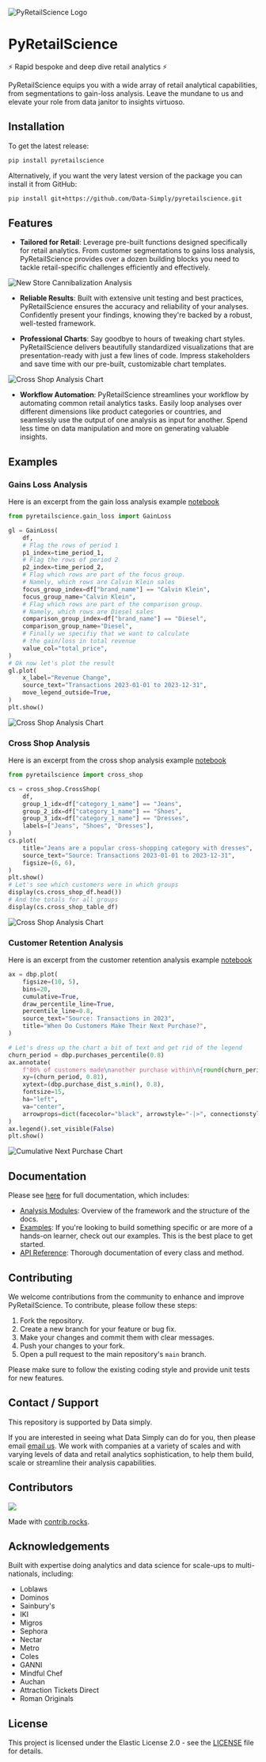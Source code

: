 ![PyRetailScience Logo](https://raw.githubusercontent.com/Data-Simply/pyretailscience/main/readme_assets/logo.png)

# PyRetailScience

⚡ Rapid bespoke and deep dive retail analytics ⚡

PyRetailScience equips you with a wide array of retail analytical capabilities, from segmentations to gain-loss analysis. Leave the mundane to us and elevate your role from data janitor to insights virtuoso.

## Installation

To get the latest release:

```bash
pip install pyretailscience
```

Alternatively, if you want the very latest version of the package you can install it from GitHub:

```bash
pip install git+https://github.com/Data-Simply/pyretailscience.git
```

## Features

- **Tailored for Retail**: Leverage pre-built functions designed specifically for retail analytics. From customer segmentations to gains loss analysis, PyRetailScience provides over a dozen building blocks you need to tackle retail-specific challenges efficiently and effectively.

![New Store Cannibalization Analysis](https://raw.githubusercontent.com/Data-Simply/pyretailscience/main/readme_assets/new_store_cannibalization.png)

- **Reliable Results**: Built with extensive unit testing and best practices, PyRetailScience ensures the accuracy and reliability of your analyses. Confidently present your findings, knowing they're backed by a robust, well-tested framework.

- **Professional Charts**: Say goodbye to hours of tweaking chart styles. PyRetailScience delivers beautifully standardized visualizations that are presentation-ready with just a few lines of code. Impress stakeholders and save time with our pre-built, customizable chart templates.

![Cross Shop Analysis Chart](https://raw.githubusercontent.com/Data-Simply/pyretailscience/main/readme_assets/cross_shop_chart.png)

- **Workflow Automation**: PyRetailScience streamlines your workflow by automating common retail analytics tasks. Easily loop analyses over different dimensions like product categories or countries, and seamlessly use the output of one analysis as input for another. Spend less time on data manipulation and more on generating valuable insights.

## Examples

### Gains Loss Analysis

Here is an excerpt from the gain loss analysis example [notebook](https://pyretailscience.datasimply.co/examples/gain_loss/)

```python
from pyretailscience.gain_loss import GainLoss

gl = GainLoss(
    df,
    # Flag the rows of period 1
    p1_index=time_period_1,
    # Flag the rows of period 2
    p2_index=time_period_2,
    # Flag which rows are part of the focus group.
    # Namely, which rows are Calvin Klein sales
    focus_group_index=df["brand_name"] == "Calvin Klein",
    focus_group_name="Calvin Klein",
    # Flag which rows are part of the comparison group.
    # Namely, which rows are Diesel sales
    comparison_group_index=df["brand_name"] == "Diesel",
    comparison_group_name="Diesel",
    # Finally we specifiy that we want to calculate
    # the gain/loss in total revenue
    value_col="total_price",
)
# Ok now let's plot the result
gl.plot(
    x_label="Revenue Change",
    source_text="Transactions 2023-01-01 to 2023-12-31",
    move_legend_outside=True,
)
plt.show()
```

![Cross Shop Analysis Chart](https://raw.githubusercontent.com/Data-Simply/pyretailscience/main/readme_assets/gain_loss_chart.png)

### Cross Shop Analysis

Here is an excerpt from the cross shop analysis example [notebook](https://pyretailscience.datasimply.co/examples/cross_shop/)

```python
from pyretailscience import cross_shop

cs = cross_shop.CrossShop(
    df,
    group_1_idx=df["category_1_name"] == "Jeans",
    group_2_idx=df["category_1_name"] == "Shoes",
    group_3_idx=df["category_1_name"] == "Dresses",
    labels=["Jeans", "Shoes", "Dresses"],
)
cs.plot(
    title="Jeans are a popular cross-shopping category with dresses",
    source_text="Source: Transactions 2023-01-01 to 2023-12-31",
    figsize=(6, 6),
)
plt.show()
# Let's see which customers were in which groups
display(cs.cross_shop_df.head())
# And the totals for all groups
display(cs.cross_shop_table_df)
```

![Cross Shop Analysis Chart](https://raw.githubusercontent.com/Data-Simply/pyretailscience/main/readme_assets/cross_shop_chart.png)

### Customer Retention Analysis

Here is an excerpt from the customer retention analysis example [notebook](https://pyretailscience.datasimply.co/examples/retention/)

```python
ax = dbp.plot(
    figsize=(10, 5),
    bins=20,
    cumulative=True,
    draw_percentile_line=True,
    percentile_line=0.8,
    source_text="Source: Transactions in 2023",
    title="When Do Customers Make Their Next Purchase?",
)

# Let's dress up the chart a bit of text and get rid of the legend
churn_period = dbp.purchases_percentile(0.8)
ax.annotate(
    f"80% of customers made\nanother purchase within\n{round(churn_period)} days",
    xy=(churn_period, 0.81),
    xytext=(dbp.purchase_dist_s.min(), 0.8),
    fontsize=15,
    ha="left",
    va="center",
    arrowprops=dict(facecolor="black", arrowstyle="-|>", connectionstyle="arc3,rad=-0.25", mutation_scale=25),
)
ax.legend().set_visible(False)
plt.show()
```

![Cumulative Next Purchase Chart](https://raw.githubusercontent.com/Data-Simply/pyretailscience/main/readme_assets/days_until_next_purchase.png)

## Documentation

Please see [here](https://pyretailscience.datasimply.co/) for full documentation, which includes:

- [Analysis Modules](https://pyretailscience.datasimply.co/analysis_modules/): Overview of the framework and the structure of the docs.
- [Examples](https://pyretailscience.datasimply.co/examples/retention/): If you're looking to build something specific or are more of a hands-on learner, check out our examples. This is the best place to get started.
- [API Reference](https://pyretailscience.datasimply.co/api/gain_loss/): Thorough documentation of every class and method.

## Contributing

We welcome contributions from the community to enhance and improve PyRetailScience. To contribute, please follow these steps:

1. Fork the repository.
2. Create a new branch for your feature or bug fix.
3. Make your changes and commit them with clear messages.
4. Push your changes to your fork.
5. Open a pull request to the main repository's `main` branch.

Please make sure to follow the existing coding style and provide unit tests for new features.

## Contact / Support

This repository is supported by Data simply.

If you are interested in seeing what Data Simply can do for you, then please email [email us](mailto:murray@datasimply.co).
We work with companies at a variety of scales and with varying levels of data and retail analytics sophistication, to
help them build, scale or streamline their analysis capabilities.

## Contributors

<a href="https://github.com/Data-Simply/pyretailscience/graphs/contributors">
  <img src="https://contrib.rocks/image?repo=Data-Simply/pyretailscience" />
</a>

Made with [contrib.rocks](https://contrib.rocks).

## Acknowledgements

Built with expertise doing analytics and data science for scale-ups to multi-nationals, including:

- Loblaws
- Dominos
- Sainbury's
- IKI
- Migros
- Sephora
- Nectar
- Metro
- Coles
- GANNI
- Mindful Chef
- Auchan
- Attraction Tickets Direct
- Roman Originals

## License

This project is licensed under the Elastic License 2.0 - see the [LICENSE](LICENSE) file for details.

